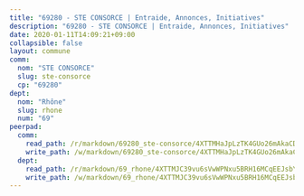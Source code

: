 ```yaml
---
title: "69280 - STE CONSORCE | Entraide, Annonces, Initiatives"
description: "69280 - STE CONSORCE | Entraide, Annonces, Initiatives"
date: 2020-01-11T14:09:21+09:00
collapsible: false
layout: commune
comm:
  nom: "STE CONSORCE"
  slug: ste-consorce
  cp: "69280"
dept:
  nom: "Rhône"
  slug: rhone
  num: "69"
peerpad:
  comm:
    read_path: /r/markdown/69280_ste-consorce/4XTTMHaJpLzTK4GUo26mAkaCD3ifg8Zr1Mmw6buVaWWrYLnWi
    write_path: /w/markdown/69280_ste-consorce/4XTTMHaJpLzTK4GUo26mAkaCD3ifg8Zr1Mmw6buVaWWrYLnWi-K3TgUE78szwLPFs3vniX5WoPcMgC8NkrGwqAuXkK6gbye61rACU8W5nny2zB5qFtuu4eMxw5LQhpB9KY73kDpUN2PvAyDayeRnSn1XF9uFPKVFPfxrGL9TvNypYZzgxKHm98cPne
  dept:
    read_path: /r/markdown/69_rhone/4XTTMJC39vu6sVwWPNxu5BRH16MCqEEJsbYu4RNyAxnNmNtVW
    write_path: /w/markdown/69_rhone/4XTTMJC39vu6sVwWPNxu5BRH16MCqEEJsbYu4RNyAxnNmNtVW-K3TgUzVUEXrXvc8NoaD9JfiBpc5MBFP7KZFqLEsm11xqJDEwSVMy7UACp2eYMzek3K6y2WLoyzq5xdKMZeizKNpfHbUBgJcoYSqfidBaPx8RcTCPmdCXhdgeLZLEYHVco5fHD6Pz
---
```


